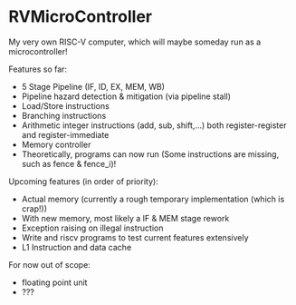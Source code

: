 # RVMicroController
My very own RISC-V computer, which will maybe someday run as a microcontroller!

Features so far:
* 5 Stage Pipeline (IF, ID, EX, MEM, WB)
* Pipeline hazard detection & mitigation (via pipeline stall)
* Load/Store instructions
* Branching instructions
* Arithmetic integer instructions (add, sub, shift,...) both register-register and register-immediate
* Memory controller
* Theoretically, programs can now run (Some instructions are missing, such as fence & fence_i)!

Upcoming features (in order of priority):
* Actual memory (currently a rough temporary implementation (which is crap!))
* With new memory, most likely a IF & MEM stage rework
* Exception raising on illegal instruction
* Write and riscv programs to test current features extensively
* L1 Instruction and data cache

For now out of scope:
* floating point unit
* ???
